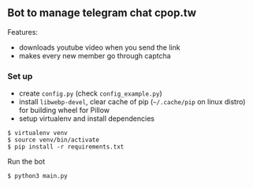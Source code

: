 ## Bot to manage telegram chat cpop.tw

Features:

* downloads youtube video when you send the link
* makes every new member go through captcha

### Set up

- create `config.py` (check `config_example.py`)
- install `libwebp-devel`, clear cache of pip (`~/.cache/pip` on linux distro) for building wheel for Pillow
- setup virtualenv and install dependencies

```
$ virtualenv venv
$ source venv/bin/activate
$ pip install -r requirements.txt
```

Run the bot

`$ python3 main.py`
